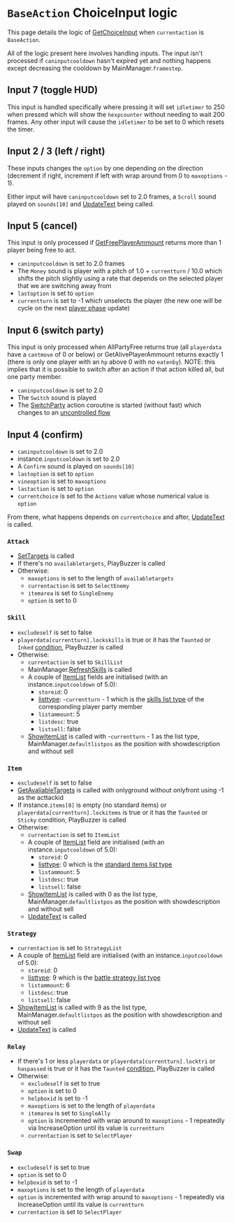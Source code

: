 # `BaseAction` ChoiceInput logic
This page details the logic of [GetChoiceInput](../GetChoiceInput.md) when `currentaction` is `BaseAction`.

All of the logic present here involves handling inputs. The input isn't processed if `caninputcooldown` hasn't expired yet and nothing happens except decreasing the cooldown by MainManager.`framestep`.

## Input 7 (toggle HUD)
This input is handled specifically where pressing it will set `idletimer` to 250 when pressed which will show the `hexpcounter` without needing to wait 200 frames. Any other input will cause the `idletimer` to be set to 0 which resets the timer.

## Input 2 / 3 (left / right)
These inputs changes the `option` by one depending on the direction (decrement if right, increment if left with wrap around from 0 to `maxoptions` - 1). 

Either input will have `caninputcooldown` set to 2.0 frames, a `Scroll` sound played on `sounds[10]` and [UpdateText](../Visual%20rendering/UpdateText.md) being called.

## Input 5 (cancel)
This input is only processed if [GetFreePlayerAmmount](../Actors%20states/GetFreePlayerAmmount.md) returns more than 1 player being free to act.

- `caninputcooldown` is set to 2.0 frames
- The `Money` sound is player with a pitch of 1.0 + `currentturn` / 10.0 which shifts the pitch slightly using a rate that depends on the selected player that we are switching away from
- `lastoption` is set to `option`
- `currentturn` is set to -1 which unselects the player (the new one will be cycle on the next [player phase](../Battle%20flow/Update.md#player-phase) update)

## Input 6 (switch party)
This input is only processed when AllPartyFree returns true (all `playerdata` have a `cantmove` of 0 or below) or GetAlivePlayerAmmount returns exactly 1 (there is only one player with an `hp` above 0 with no `eatenby`). NOTE: this implies that it is possible to switch after an action if that action killed all, but one party member.

- `caninputcooldown` is set to 2.0
- The `Switch` sound is played
- The [SwitchParty](../Battle%20flow/Action%20coroutines/SwitchParty.md) action coroutine is started (without fast) which changes to an [uncontrolled flow](../Battle%20flow/Update.md#uncontrolled-flow)

## Input 4 (confirm)

- `caninputcooldown` is set to 2.0
- instance.`inputcooldown` is set to 2.0
- A `Confirm` sound is played on `sounds[10]`
- `lastoption` is set to `option`
- `vineoption` is set to `maxoptions`
- `lastaction` is set to `option`
- `currentchoice` is set to the `Actions` value whose numerical value is `option`

From there, what happens depends on `currentchoice` and after, [UpdateText](../Visual%20rendering/UpdateText.md) is called.

### `Attack`

- [SetTargets](../Actors%20states/SetTargets.md) is called
- If there's no `availabletargets`, PlayBuzzer is called
- Otherwise:
    - `maxoptions` is set to the length of `availabletargets`
    - `currentaction` is set to `SelectEnemy`
    - `itemarea` is set to `SingleEnemy`
    - `option` is set to 0

### `Skill`

- `excludeself` is set to false
- `playerdata[currentturn].lockskills` is true or it has the `Taunted` or `Inked` [condition](../Actors%20states/Conditions.md), PlayBuzzer is called
- Otherwise:
    - `currentaction` is set to `SkillList`
    - MainManager.[RefreshSkills](../RefreshSkills.md) is called
    - A couple of [ItemList](../../ItemList/ItemList.md) fields are initialised (with an instance.`inputcooldown` of 5.0):
        - `storeid`: 0
        - [listtype](../../ItemList/listtype.md): -`currentturn` - 1 which is the [skills list type](../../ItemList/List%20Types%20Group%20Details/Skills%20List%20Type.md) of the corresponding player party member
        - `listammount`: 5
        - `listdesc`: true
        - `listsell`: false
    - [ShowItemList](../../ItemList/ShowItemList.md) is called with -`currentturn` - 1 as the list type, MainManager.`defaultlistpos` as the position with showdescription and without sell

### `Item`

- `excludeself` is set to false
- [GetAvaliableTargets](../Actors%20states/GetAvaliableTargets.md) is called with onlyground without onlyfront using -1 as the acttackid
- If instance.`items[0]` is empty (no standard items) or `playerdata[currentturn].lockitems` is true or it has the `Taunted` or `Sticky` condition, PlayBuzzer is called
- Otherwise:
    - `currentaction` is set to `ItemList`
    - A couple of [ItemList](../../ItemList/ItemList.md) field are initialised (with an instance.`inputcooldown` of 5.0):
        - `storeid`: 0
        - [listtype](../../ItemList/listtype.md): 0 which is the [standard items list type](../../ItemList/List%20Types%20Group%20Details/Items%20List%20Type.md)
        - `listammount`: 5
        - `listdesc`: true
        - `listsell`: false
    - [ShowItemList](../../ItemList/ShowItemList.md) is called with 0 as the list type, MainManager.`defaultlistpos` as the position with showdescription and without sell
    - [UpdateText](../Visual%20rendering/UpdateText.md) is called

### `Strategy`

- `currentaction` is set to `StrategyList`
- A couple of [ItemList](../../ItemList/ItemList.md) field are initialised (with an instance.`inputcooldown` of 5.0):
    - `storeid`: 0
    - [listtype](../../ItemList/listtype.md): 9 which is the [battle strategy list type](../../ItemList/List%20Types%20Group%20Details/Battle%20Strategy%20List%20Type.md)
    - `listammount`: 6
    - `listdesc`: true
    - `listsell`: false
- [ShowItemList](../../ItemList/ShowItemList.md) is called with 9 as the list type, MainManager.`defaultlistpos` as the position with showdescription and without sell
- [UpdateText](../Visual%20rendering/UpdateText.md) is called

### `Relay`

- If there's 1 or less `playerdata` or `playerdata[currentturn].locktri` or `haspassed` is true or it has the `Taunted` [condition](../Actors%20states/Conditions.md), PlayBuzzer is called
- Otherwise:
    - `excludeself` is set to true
    - `option` is set to 0
    - `helpboxid` is set to -1
    - `maxoptions` is set to the length of `playerdata`
    - `itemarea` is set to `SingleAlly`
    - `option` is incremented with wrap around to `maxoptions` - 1 repeatedly via IncreaseOption until its value is `currentturn`
    - `currentaction` is set to `SelectPlayer`

### `Swap`

- `excludeself` is set to true
- `option` is set to 0
- `helpboxid` is set to -1
- `maxoptions` is set to the length of `playerdata`
- `option` is incremented with wrap around to `maxoptions` - 1 repeatedly via IncreaseOption until its value is `currentturn`
- `currentaction` is set to `SelectPlayer`
